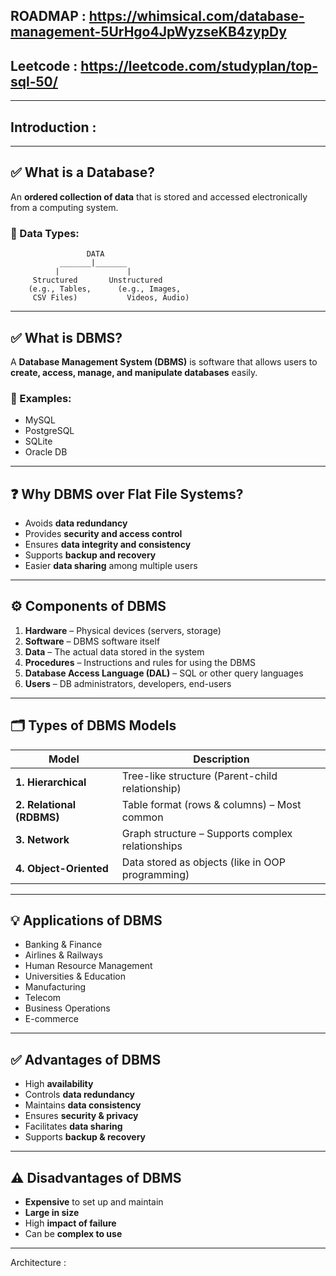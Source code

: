 ## ROADMAP : https://whimsical.com/database-management-5UrHgo4JpWyzseKB4zypDy
## Leetcode : https://leetcode.com/studyplan/top-sql-50/
--- 
## Introduction : 
--- 
## ✅ **What is a Database?**

An **ordered collection of data** that is stored and accessed electronically from a computing system.

### 🔹 Data Types:
```
                 DATA
           _______|_______
          |               |
     Structured       Unstructured
    (e.g., Tables,      (e.g., Images,
     CSV Files)           Videos, Audio)
```

---
## ✅ **What is DBMS?**

A **Database Management System (DBMS)** is software that allows users to **create, access, manage, and manipulate databases** easily.

### 🔹 Examples:
* MySQL
* PostgreSQL
* SQLite
* Oracle DB
---
## ❓ **Why DBMS over Flat File Systems?**
* Avoids **data redundancy**
* Provides **security and access control**
* Ensures **data integrity and consistency**
* Supports **backup and recovery**
* Easier **data sharing** among multiple users
---

## ⚙️ **Components of DBMS**

1. **Hardware** – Physical devices (servers, storage)
2. **Software** – DBMS software itself
3. **Data** – The actual data stored in the system
4. **Procedures** – Instructions and rules for using the DBMS
5. **Database Access Language (DAL)** – SQL or other query languages
6. **Users** – DB administrators, developers, end-users

---

## 🗂️ **Types of DBMS Models**

| Model                     | Description                                      |
| ------------------------- | ------------------------------------------------ |
| **1. Hierarchical**       | Tree-like structure (Parent-child relationship)  |
| **2. Relational (RDBMS)** | Table format (rows & columns) – Most common      |
| **3. Network**            | Graph structure – Supports complex relationships |
| **4. Object-Oriented**    | Data stored as objects (like in OOP programming) |

---

## 💡 **Applications of DBMS**

* Banking & Finance
* Airlines & Railways
* Human Resource Management
* Universities & Education
* Manufacturing
* Telecom
* Business Operations
* E-commerce

---

## ✅ **Advantages of DBMS**

* High **availability**
* Controls **data redundancy**
* Maintains **data consistency**
* Ensures **security & privacy**
* Facilitates **data sharing**
* Supports **backup & recovery**

---

## ⚠️ **Disadvantages of DBMS**

* **Expensive** to set up and maintain
* **Large in size**
* High **impact of failure**
* Can be **complex to use**

---


Architecture : 




